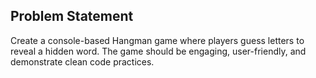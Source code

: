 ## Problem Statement

Create a console-based Hangman game where players guess letters to reveal a hidden word. The game should be engaging, user-friendly, and demonstrate clean code practices.
